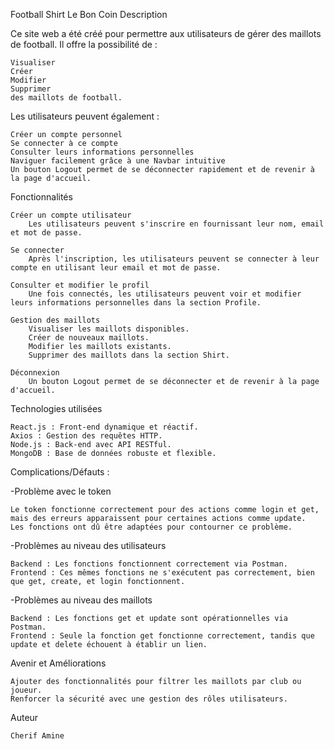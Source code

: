 Football Shirt Le Bon Coin
Description

Ce site web a été créé pour permettre aux utilisateurs de gérer des maillots de football. Il offre la possibilité de :

    Visualiser
    Créer
    Modifier
    Supprimer
    des maillots de football.

Les utilisateurs peuvent également :

    Créer un compte personnel
    Se connecter à ce compte
    Consulter leurs informations personnelles
    Naviguer facilement grâce à une Navbar intuitive
    Un bouton Logout permet de se déconnecter rapidement et de revenir à la page d'accueil.

Fonctionnalités

    Créer un compte utilisateur
        Les utilisateurs peuvent s'inscrire en fournissant leur nom, email et mot de passe.

    Se connecter
        Après l'inscription, les utilisateurs peuvent se connecter à leur compte en utilisant leur email et mot de passe.

    Consulter et modifier le profil
        Une fois connectés, les utilisateurs peuvent voir et modifier leurs informations personnelles dans la section Profile.

    Gestion des maillots
        Visualiser les maillots disponibles.
        Créer de nouveaux maillots.
        Modifier les maillots existants.
        Supprimer des maillots dans la section Shirt.

    Déconnexion
        Un bouton Logout permet de se déconnecter et de revenir à la page d'accueil.

Technologies utilisées

    React.js : Front-end dynamique et réactif.
    Axios : Gestion des requêtes HTTP.
    Node.js : Back-end avec API RESTful.
    MongoDB : Base de données robuste et flexible.

Complications/Défauts :

-Problème avec le token

    Le token fonctionne correctement pour des actions comme login et get, mais des erreurs apparaissent pour certaines actions comme update.
    Les fonctions ont dû être adaptées pour contourner ce problème.

-Problèmes au niveau des utilisateurs

    Backend : Les fonctions fonctionnent correctement via Postman.
    Frontend : Ces mêmes fonctions ne s'exécutent pas correctement, bien que get, create, et login fonctionnent.

-Problèmes au niveau des maillots

    Backend : Les fonctions get et update sont opérationnelles via Postman.
    Frontend : Seule la fonction get fonctionne correctement, tandis que update et delete échouent à établir un lien.

Avenir et Améliorations

    Ajouter des fonctionnalités pour filtrer les maillots par club ou joueur.
    Renforcer la sécurité avec une gestion des rôles utilisateurs.

Auteur

    Cherif Amine
